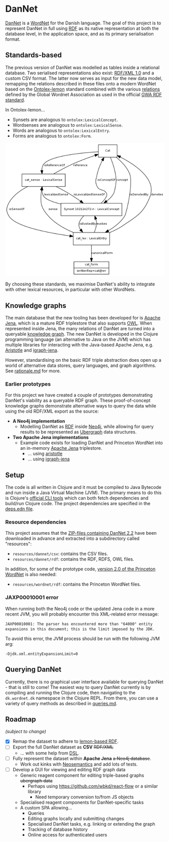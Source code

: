 DanNet
======
[DanNet](https://cst.ku.dk/projekter/dannet/) is a [WordNet](https://en.wikipedia.org/wiki/WordNet) for the Danish language. The goal of this project is to represent DanNet in full using [RDF](https://www.w3.org/RDF/) as its native representation at both the database level, in the application space, and as its primary serialisation format.

Standards-based
---------------
The previous version of DanNet was modelled as tables inside a relational database. Two serialised representations also exist: [RDF/XML 1.0](https://www.w3.org/TR/2004/REC-rdf-syntax-grammar-20040210/) and a custom CSV format. The latter now serves as input for the new data model, remapping the relations described in these files onto a modern WordNet based on the [Ontolex-lemon](https://www.w3.org/2016/05/ontolex/) standard combined with the various [relations](https://globalwordnet.github.io/gwadoc/) defined by the Global Wordnet Association as used in the official [GWA RDF standard](https://globalwordnet.github.io/schemas/#rdf).

In Ontolex-lemon...

* Synsets are analogous to `ontolex:LexicalConcept`.
* Wordsenses are analogous to `ontolex:LexicalSense`.
* Words are analogous to `ontolex:LexicalEntry`.
* Forms are analogous to `ontolex:Form`.

![alt text](doc/ontolex.png "The Ontolex-lemon representation of a WordNet")

By choosing these standards, we maximise DanNet's ability to integrate with other lexical resources, in particular with other WordNets. 

Knowledge graphs
----------------
The main database that the new tooling has been developed for is [Apache Jena](https://jena.apache.org/), which is a mature RDF triplestore that also supports [OWL](https://www.w3.org/OWL/). When represented inside Jena, the many relations of DanNet are turned into a queryable [knowledge graph](https://en.wikipedia.org/wiki/Knowledge_graph). The new DanNet is developed in the Clojure programming language (an alternative to Java on the JVM) which has multiple libraries for interacting with the Java-based Apache Jena, e.g. [Aristotle](https://github.com/arachne-framework/aristotle) and [igraph-jena](https://github.com/ont-app/igraph-jena).

However, standardising on the basic RDF triple abstraction does open up a world of alternative data stores, query languages, and graph algorithms. See [rationale.md](doc/rationale.md) for more.

### Earlier prototypes
For this project we have created a couple of prototypes demonstrating DanNet's viability as a queryable RDF graph. These proof-of-concept knowledge graphs demonstrate alternative ways to query the data while using the old RDF/XML export as the source:

* **A Neo4j implementation**
  - Modelling DanNet as [RDF](https://en.wikipedia.org/wiki/Resource_Description_Framework) inside [Neo4j](https://neo4j.com/), while allowing for query results to be represented as [Ubergraph](https://github.com/Engelberg/ubergraph) data structures.
* **Two Apache Jena implementations**
  - Example code exists for loading DanNet and Princeton WordNet into an in-memory [Apache Jena](https://jena.apache.org/) triplestore.
    * ... using [aristotle](https://github.com/arachne-framework/aristotle)
    * ... using [igraph-jena](https://github.com/ont-app/igraph-jena)

Setup
-----
The code is all written in Clojure and it must be compiled to Java Bytecode and run inside a Java Virtual Machine (JVM). The primary means to do this is Clojure's [official CLI tools](https://clojure.org/guides/deps_and_cli) which can both fetch dependencies and build/run Clojure code. The project dependencies are specified in the [deps.edn file](deps.edn).

### Resource dependencies
This project assumes that the [ZIP-files containing DanNet 2.2](https://cst.ku.dk/english/projects/dannet/) have been downloaded in advance and extracted into a subdirectory called "resources":

- `resources/dannet/csv`: contains the CSV files.
- `resources/dannet/rdf`: contains the RDF, RDFS, OWL files.

In addition, for some of the prototype code, [version 2.0 of the Princeton WordNet](https://wordnet.princeton.edu/download/old-versions) is also needed:

- `resources/wordnet/rdf`: contains the Princeton WordNet files.

### JAXP00010001 error
When running both the Neo4j code or the updated Jena code in a more recent JVM, you will probably encounter this XML-related error message:

```
JAXP00010001: The parser has encountered more than "64000" entity expansions in this document; this is the limit imposed by the JDK.
```

To avoid this error, the JVM process should be run with the following JVM arg:

```
-Djdk.xml.entityExpansionLimit=0
```

Querying DanNet
---------------
Currently, there is no graphical user interface available for querying DanNet - that is still to come! The easiest way to query DanNet currently is by compiling and running the Clojure code, then navigating to the `dk.wordnet.dk` namespace in the Clojure REPL. From there, you can use a variety of query methods as described in [queries.md](doc/queries.md).

Roadmap
-------
_(subject to change)_

* [x] Remap the dataset to adhere to [lemon-based RDF](https://globalwordnet.github.io/schemas/).
* [ ] Export the full DanNet dataset as **CSV** ~~RDF/XML~~
  - ... with some help from [DSL](https://dsl.dk/).
* [ ] Fully represent the dataset within **Apache Jena** ~~a Neo4j database~~.
    - Work out kinks with [Neosemantics](https://github.com/neo4j-labs/neosemantics) and add lots of tests.
* [ ] Develop a GUI for viewing and editing RDF graph data
  - Generic reagent component for editing triple-based graphs ~~ubergraph data~~
    - Perhaps using https://github.com/wbkd/react-flow or a similar library
      * Need temporary conversion to/from JS objects
  - Specialised reagent components for DanNet-specific tasks
  - A custom SPA allowing...
    * Queries
    * Editing graphs locally and submitting changes
    * Specialised DanNet tasks, e.g. linking or extending the graph
    * Tracking of database history
    * Online access for authenticated users
